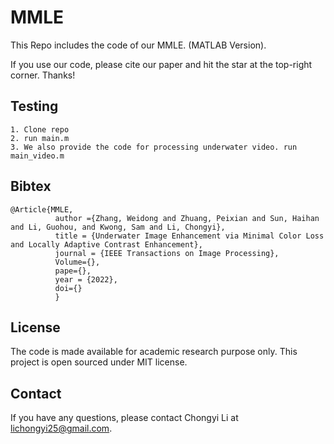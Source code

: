 # MMLE

This Repo includes the code of our MMLE. (MATLAB Version).

If you use our code, please cite our paper and hit the star at the top-right corner. Thanks!


## Testing
```
1. Clone repo
2. run main.m
3. We also provide the code for processing underwater video. run main_video.m
```


## Bibtex

```
@Article{MMLE,
          author ={Zhang, Weidong and Zhuang, Peixian and Sun, Haihan and Li, Guohou, and Kwong, Sam and Li, Chongyi},
          title = {Underwater Image Enhancement via Minimal Color Loss and Locally Adaptive Contrast Enhancement},
          journal = {IEEE Transactions on Image Processing},
          Volume={},
          pape={},
          year = {2022},
          doi={}
          }
```
##  License
The code is made available for academic research purpose only. This project is open sourced under MIT license.

## Contact
If you have any questions, please contact Chongyi Li at lichongyi25@gmail.com.

